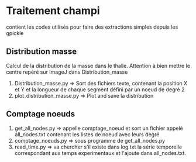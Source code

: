 # Traitement champi

contient les codes utilisés pour faire des extractions simples depuis les gpickle

## Distribution masse

Calcul de la distribution de la masse dans le thalle. Attention à bien mettre le centre repéré sur ImageJ dans Distribution_masse 

1. Distribution_masse.py => Sort des fichiers texte, contenant la position X et Y et la longueur de chaque segment défini par un noeud de degré 2
1. plot_distribution_masse.py => Plot and save la distribution

## Comptage noeuds

1. get_all_nodes.py => appelle comptage_noeud et sort un fichier appelé all_nodes.txt contenant les listes de noeud avec leurs degré
1. comptage_noeuds.py => sous programme de get_all_nodes.py
1. read_time.py => va chercher s'il existe dans log.txt la série temporelle correspondant aux temps experimentaux et l'ajoute dans all_nodes.txt.
